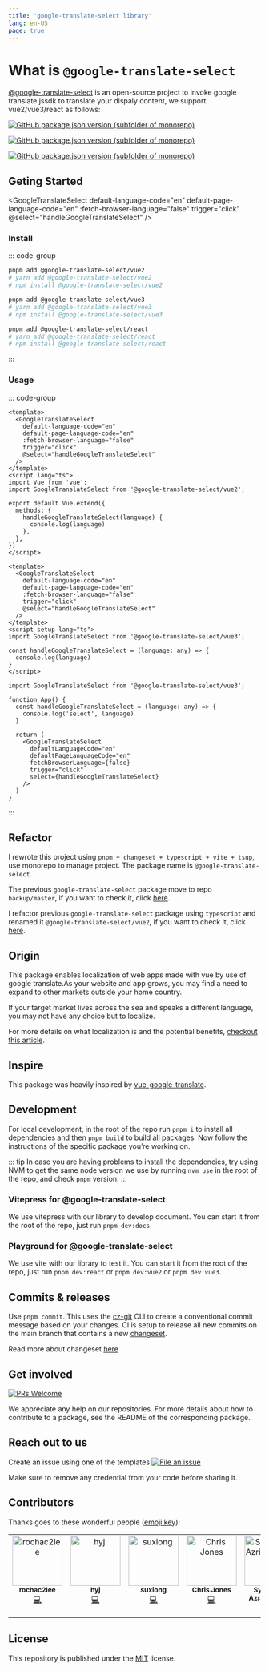 ```yaml
---
title: 'google-translate-select library'
lang: en-US
page: true
---
```


<script setup>
import GoogleTranslateSelect from '@google-translate-select/vue3';

const handleGoogleTranslateSelect = (language) => {
  console.log(language)
}
</script>

# What is `@google-translate-select`

[@google-translate-select](https://google-translate-select.i7eo.com) is an open-source project to invoke google translate jssdk to translate your dispaly content, we support vue2/vue3/react as follows:

[![GitHub package.json version (subfolder of monorepo)](https://img.shields.io/github/package-json/v/i7eo/google-translate-select?filename=packages%2Freact%2Fpackage.json&label=@google-translate-select%2Freact)](https://github.com/i7eo/google-translate-select/tree/master/packages/react)

[![GitHub package.json version (subfolder of monorepo)](https://img.shields.io/github/package-json/v/i7eo/google-translate-select?filename=packages%2Fvue2%2Fpackage.json&label=@google-translate-select%2Fvue2)](https://github.com/i7eo/google-translate-select/tree/master/packages/vue2)

[![GitHub package.json version (subfolder of monorepo)](https://img.shields.io/github/package-json/v/i7eo/google-translate-select?filename=packages%2Fvue3%2Fpackage.json&label=@google-translate-select%2Fvue3)](https://github.com/i7eo/google-translate-select/tree/master/packages/vue3)

## Geting Started

<GoogleTranslateSelect
default-language-code="en"
default-page-language-code="en"
:fetch-browser-language="false"
trigger="click"
@select="handleGoogleTranslateSelect"
/>

### Install

::: code-group

```bash [vue2]
pnpm add @google-translate-select/vue2
# yarn add @google-translate-select/vue2
# npm install @google-translate-select/vue2
```

```bash [vue3]
pnpm add @google-translate-select/vue3
# yarn add @google-translate-select/vue3
# npm install @google-translate-select/vue3
```

```bash [react]
pnpm add @google-translate-select/react
# yarn add @google-translate-select/react
# npm install @google-translate-select/react
```

:::

### Usage

::: code-group

```vue{2-8,14-16} [vue2]
<template>
  <GoogleTranslateSelect
    default-language-code="en"
    default-page-language-code="en"
    :fetch-browser-language="false"
    trigger="click"
    @select="handleGoogleTranslateSelect"
  />
</template>
<script lang="ts">
import Vue from 'vue';
import GoogleTranslateSelect from '@google-translate-select/vue2';

export default Vue.extend({
  methods: {
    handleGoogleTranslateSelect(language) {
      console.log(language)
    },
  },
})
</script>
```

```vue{2-8,11-13} [vue3]
<template>
  <GoogleTranslateSelect
    default-language-code="en"
    default-page-language-code="en"
    :fetch-browser-language="false"
    trigger="click"
    @select="handleGoogleTranslateSelect"
  />
</template>
<script setup lang="ts">
import GoogleTranslateSelect from '@google-translate-select/vue3';

const handleGoogleTranslateSelect = (language: any) => {
  console.log(language)
}
</script>
```

```tsx{2-5,7-13} [react]
import GoogleTranslateSelect from '@google-translate-select/vue3';

function App() {
  const handleGoogleTranslateSelect = (language: any) => {
    console.log('select', language)
  }

  return (
    <GoogleTranslateSelect
      defaultLanguageCode="en"
      defaultPageLanguageCode="en"
      fetchBrowserLanguage={false}
      trigger="click"
      select={handleGoogleTranslateSelect}
    />
  )
}
```

:::

## Refactor

I rewrote this project using `pnpm + changeset + typescript + vite + tsup`, use monorepo to manage project. The package name is `@google-translate-select`.

The previous `google-translate-select` package move to repo `backup/master`, if you want to check it, click [here](https://github.com/i7eo/google-translate-select/tree/backup/master).

I refactor previous `google-translate-select` package using `typescript` and renamed it `@google-translate-select/vue2`, if you want to check it, click [here](https://github.com/i7eo/google-translate-select/tree/master/packages/vue2).

## Origin

This package enables localization of web apps made with vue by use of google translate.As your website and app grows, you may find a need to expand to other markets outside your home country.

If your target market lives across the sea and speaks a different language, you may not have any choice but to localize.

For more details on what localization is and the potential benefits, [checkout this article](https://alistapart.com/article/do-you-need-to-localize-your-website/).

## Inspire

This package was heavily inspired by [vue-google-translate](https://github.com/lewis-kori/vue-google-translate).

## Development

For local development, in the root of the repo run `pnpm i` to install all dependencies and then `pnpm build` to build all packages. Now follow the instructions of the specific package you’re working on.

::: tip
In case you are having problems to install the dependencies, try using NVM to get the same node version we use by running `nvm use` in the root of the repo, and check `pnpm` version.
:::

### Vitepress for @google-translate-select

We use vitepress with our library to develop document. You can start it from the root of the repo, just run `pnpm dev:docs`

### Playground for @google-translate-select

We use vite with our library to test it. You can start it from the root of the repo, just run `pnpm dev:react` or `pnpm dev:vue2` or `pnpm dev:vue3`.

## Commits & releases

Use `pnpm commit`. This uses the [cz-git](https://cz-git.qbb.sh/) CLI to create a conventional commit message based on your changes. CI is setup to release all new commits on the main branch that contains a new [changeset](https://github.com/changesets/changesets).

Read more about changeset [here](https://github.com/i7eo/google-translate-select/blob/master/RELEASES.md)

## Get involved

[![PRs Welcome](https://img.shields.io/badge/PRs-welcome-brightgreen.svg?maxAge=31557600)](http://makeapullrequest.com)

We appreciate any help on our repositories. For more details about how to contribute to a package, see the README of the corresponding package.

## Reach out to us

Create an issue using one of the templates [![File an issue](https://img.shields.io/badge/-Create%20Issue-6cc644.svg?logo=github&maxAge=31557600)](https://github.com/i7eo/google-translate-select/issues/new/choose)

Make sure to remove any credential from your code before sharing it.

## Contributors

Thanks goes to these wonderful people ([emoji key](https://allcontributors.org/docs/en/emoji-key)):

<table>
  <tbody>
    <tr>
      <td align="center" valign="top" width="14.28%"><a href="https://github.com/rochac2lee"><img src="https://avatars.githubusercontent.com/u/60928171?v=4?s=100" width="100px;" alt="rochac2lee"/><br /><sub><b>rochac2lee</b></sub></a><br /><a href="https://github.com/i7eo/google-translate-select/commits?author=rochac2lee" title="Code">💻</a></td>
      <td align="center" valign="top" width="14.28%"><a href="https://github.com/MiracleH"><img src="https://avatars.githubusercontent.com/u/22657524?v=4?s=100" width="100px;" alt="hyj"/><br /><sub><b>hyj</b></sub></a><br /><a href="https://github.com/i7eo/google-translate-select/commits?author=MiracleH" title="Code">💻</a></td>
      <td align="center" valign="top" width="14.28%"><a href="https://yesux.github.io/"><img src="https://avatars.githubusercontent.com/u/44074974?v=4?s=100" width="100px;" alt="suxiong"/><br /><sub><b>suxiong</b></sub></a><br /><a href="https://github.com/i7eo/google-translate-select/commits?author=YeSuX" title="Code">💻</a></td>
      <td align="center" valign="top" width="14.28%"><a href="https://github.com/ubercj"><img src="https://avatars.githubusercontent.com/u/73803823?v=4?s=100" width="100px;" alt="Chris Jones"/><br /><sub><b>Chris Jones</b></sub></a><br /><a href="https://github.com/i7eo/google-translate-select/commits?author=ubercj" title="Code">💻</a></td>
      <td align="center" valign="top" width="14.28%"><a href="https://info.souldoit.com"><img src="https://avatars.githubusercontent.com/u/15118790?v=4?s=100" width="100px;" alt="Syamsoul Azrien Muda"/><br /><sub><b>Syamsoul Azrien Muda</b></sub></a><br /><a href="https://github.com/i7eo/google-translate-select/commits?author=syamsoul" title="Code">💻</a></td>
      <td align="center" valign="top" width="14.28%"><a href="https://github.com/huazhuangnan"><img src="https://avatars.githubusercontent.com/u/46070704?v=4?s=100" width="100px;" alt="HuaZhuangNan"/><br /><sub><b>HuaZhuangNan</b></sub></a><br /><a href="https://github.com/i7eo/google-translate-select/commits?author=huazhuangnan" title="Code">💻</a></td>
      <td align="center" valign="top" width="14.28%"><a href="https://collins-odongo.netlify.app/"><img src="https://avatars.githubusercontent.com/u/86556838?v=4?s=100" width="100px;" alt="Zero"/><br /><sub><b>Zero</b></sub></a><br /><a href="https://github.com/i7eo/google-translate-select/commits?author=zero-stealth" title="Documentation">📖</a></td>
    </tr>
  </tbody>
</table>

## License

This repository is published under the [MIT](https://github.com/i7eo/google-translate-select/blob/master/LICENSE) license.

